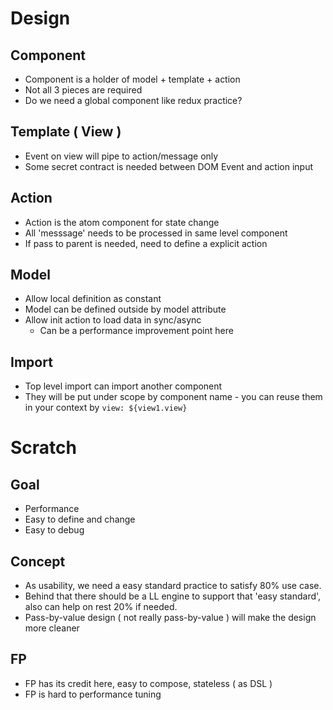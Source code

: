 # Design
## Component
   - Component is a holder of model + template + action
   - Not all 3 pieces are required
   - Do we need a global component like redux practice?

## Template ( View )
   - Event on view will pipe to action/message only
   - Some secret contract is needed between DOM Event and action input

## Action
   - Action is the atom component for state change
   - All 'messsage' needs to be processed in same level component
   - If pass to parent is needed, need to define a explicit action

## Model
   - Allow local definition as constant
   - Model can be defined outside by model attribute
   - Allow init action to load data in sync/async
     - Can be a performance improvement point here

## Import
   - Top level import can import another component
   - They will be put under scope by component name - you can reuse them in your context by `view: ${view1.view}`

# Scratch
## Goal
* Performance
* Easy to define and change
* Easy to debug

## Concept
* As usability, we need a easy standard practice to satisfy 80% use case.
* Behind that there should be a LL engine to support that 'easy standard', also can help on rest 20% if needed.
* Pass-by-value design ( not really pass-by-value ) will make the design more cleaner

## FP
* FP has its credit here, easy to compose, stateless ( as DSL )
* FP is hard to performance tuning
